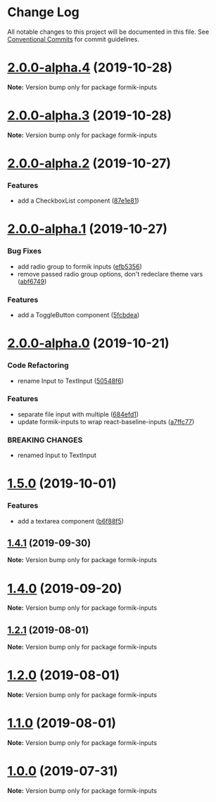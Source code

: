 # Change Log

All notable changes to this project will be documented in this file.
See [Conventional Commits](https://conventionalcommits.org) for commit guidelines.

# [2.0.0-alpha.4](https://github.com/promptworks/react-forms/tree/master/packages/formik-inputs/compare/v2.0.0-alpha.3...v2.0.0-alpha.4) (2019-10-28)

**Note:** Version bump only for package formik-inputs





# [2.0.0-alpha.3](https://github.com/promptworks/react-forms/tree/master/packages/formik-inputs/compare/v2.0.0-alpha.2...v2.0.0-alpha.3) (2019-10-28)

**Note:** Version bump only for package formik-inputs





# [2.0.0-alpha.2](https://github.com/promptworks/react-forms/tree/master/packages/formik-inputs/compare/v2.0.0-alpha.1...v2.0.0-alpha.2) (2019-10-27)


### Features

* add a CheckboxList component ([87e1e81](https://github.com/promptworks/react-forms/tree/master/packages/formik-inputs/commit/87e1e810db8262c4a6cdaf840282cfe1137269c3))





# [2.0.0-alpha.1](https://github.com/promptworks/react-forms/tree/master/packages/formik-inputs/compare/v2.0.0-alpha.0...v2.0.0-alpha.1) (2019-10-27)


### Bug Fixes

* add radio group to formik inputs ([efb5356](https://github.com/promptworks/react-forms/tree/master/packages/formik-inputs/commit/efb5356012e9d92a11243d665e9e6b14cfaaf7fd))
* remove passed radio group options, don't redeclare theme vars ([abf6749](https://github.com/promptworks/react-forms/tree/master/packages/formik-inputs/commit/abf6749357949398d180a2b672d3e2376a10955b))


### Features

* add a ToggleButton component ([5fcbdea](https://github.com/promptworks/react-forms/tree/master/packages/formik-inputs/commit/5fcbdeaae41294439c897b26e7f7215ca150d36a))





# [2.0.0-alpha.0](https://github.com/promptworks/react-forms/tree/master/packages/formik-inputs/compare/v1.5.0...v2.0.0-alpha.0) (2019-10-21)


### Code Refactoring

* rename Input to TextInput ([50548f6](https://github.com/promptworks/react-forms/tree/master/packages/formik-inputs/commit/50548f6a098a6ce7b5cdf113952d8294ddb18236))


### Features

* separate file input with multiple ([684efd1](https://github.com/promptworks/react-forms/tree/master/packages/formik-inputs/commit/684efd1857f5b1a355fc3d803e64e0262ece9e67))
* update formik-inputs to wrap react-baseline-inputs ([a7ffc77](https://github.com/promptworks/react-forms/tree/master/packages/formik-inputs/commit/a7ffc77d45c8dc66b6985a864d72ac63137a6ada))


### BREAKING CHANGES

* renamed Input to TextInput





# [1.5.0](https://github.com/promptworks/react-baseline-inputs/compare/v1.4.1...v1.5.0) (2019-10-01)


### Features

* add a textarea component ([b6f88f5](https://github.com/promptworks/react-baseline-inputs/commit/b6f88f5))





## [1.4.1](https://github.com/promptworks/react-baseline-inputs/compare/v1.4.0...v1.4.1) (2019-09-30)

**Note:** Version bump only for package formik-inputs





# [1.4.0](https://github.com/promptworks/react-baseline-inputs/compare/v1.3.0...v1.4.0) (2019-09-20)

**Note:** Version bump only for package formik-inputs





## [1.2.1](https://github.com/promptworks/react-baseline-inputs/compare/v1.2.0...v1.2.1) (2019-08-01)

**Note:** Version bump only for package formik-inputs





# [1.2.0](https://github.com/promptworks/react-baseline-inputs/compare/v1.1.0...v1.2.0) (2019-08-01)

**Note:** Version bump only for package formik-inputs





# [1.1.0](https://github.com/promptworks/react-baseline-inputs/compare/v1.0.0...v1.1.0) (2019-08-01)

**Note:** Version bump only for package formik-inputs





# [1.0.0](https://github.com/promptworks/react-baseline-inputs/compare/v0.6.12...v1.0.0) (2019-07-31)

**Note:** Version bump only for package formik-inputs
